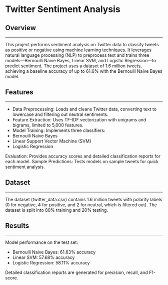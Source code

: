 # Twitter Sentiment Analysis

## Overview
---
This project performs sentiment analysis on Twitter data to classify tweets as positive or negative using machine learning techniques. It leverages natural language processing (NLP) to preprocess text and trains three models—Bernoulli Naive Bayes, Linear SVM, and Logistic Regression—to predict sentiment. The project uses a dataset of 1.6 million tweets, achieving a baseline accuracy of up to 61.6% with the Bernoulli Naive Bayes model.

## Features
---
- Data Preprocessing: Loads and cleans Twitter data, converting text to lowercase and filtering out neutral sentiments.
- Feature Extraction: Uses TF-IDF vectorization with unigrams and bigrams, limited to 5,000 features.
- Model Training: Implements three classifiers:
- Bernoulli Naive Bayes
- Linear Support Vector Machine (SVM)
- Logistic Regression


Evaluation: Provides accuracy scores and detailed classification reports for each model.
Sample Predictions: Tests models on sample tweets for quick sentiment analysis.

## Dataset
---
The dataset (twitter_data.csv) contains 1.6 million tweets with polarity labels (0 for negative, 4 for positive, and 2 for neutral, which is filtered out). The dataset is split into 80% training  and 20% testing.

## Results
---
Model performance on the test set:

- Bernoulli Naive Bayes: 61.63% accuracy
- Linear SVM: 57.68% accuracy
- Logistic Regression: 58.11% accuracy

Detailed classification reports are generated for precision, recall, and F1-score.



